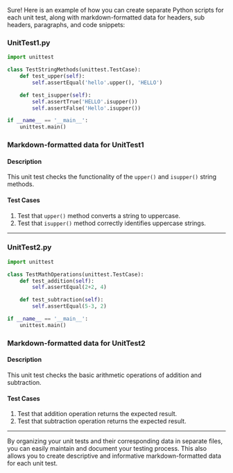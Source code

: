 

Sure! Here is an example of how you can create separate Python scripts for each unit test, along with markdown-formatted data for headers, sub headers, paragraphs, and code snippets:

### UnitTest1.py
```python
import unittest

class TestStringMethods(unittest.TestCase):
    def test_upper(self):
        self.assertEqual('hello'.upper(), 'HELLO')

    def test_isupper(self):
        self.assertTrue('HELLO'.isupper())
        self.assertFalse('Hello'.isupper())

if __name__ == '__main__':
    unittest.main()
```

### Markdown-formatted data for UnitTest1
#### Description
This unit test checks the functionality of the `upper()` and `isupper()` string methods.

#### Test Cases
1. Test that `upper()` method converts a string to uppercase.
2. Test that `isupper()` method correctly identifies uppercase strings.

---

### UnitTest2.py
```python
import unittest

class TestMathOperations(unittest.TestCase):
    def test_addition(self):
        self.assertEqual(2+2, 4)

    def test_subtraction(self):
        self.assertEqual(5-3, 2)

if __name__ == '__main__':
    unittest.main()
```

### Markdown-formatted data for UnitTest2
#### Description
This unit test checks the basic arithmetic operations of addition and subtraction.

#### Test Cases
1. Test that addition operation returns the expected result.
2. Test that subtraction operation returns the expected result.

---

By organizing your unit tests and their corresponding data in separate files, you can easily maintain and document your testing process. This also allows you to create descriptive and informative markdown-formatted data for each unit test.